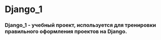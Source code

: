 # Django_1

### Django_1 - учебный проект, используется для тренировки правильного оформления проектов на Django.
 

